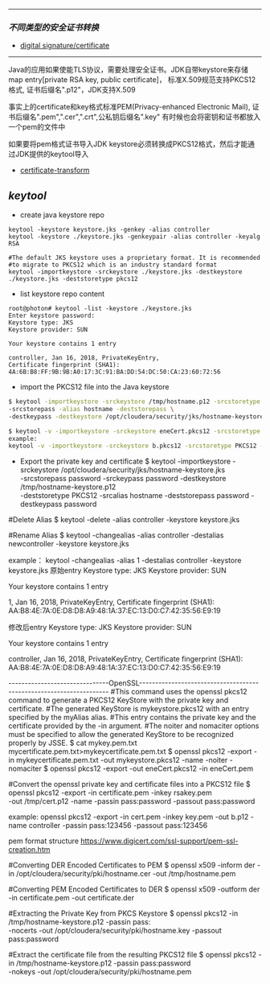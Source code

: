 
---

### *不同类型的安全证书转换*
- [digital signature/certificate](http://www.ruanyifeng.com/blog/2011/08/what_is_a_digital_signature.html)<br>

---

Java的应用如果使能TLS协议，需要处理安全证书。JDK自带keystore来存储map entry[private RSA key, public certificate]，
标准X.509规范支持PKCS12格式, 证书后缀名".p12"，JDK支持X.509

事实上的certificate和key格式标准PEM(Privacy-enhanced Electronic Mail), 证书后缀名".pem",".cer",".crt",公私钥后缀名".key"
有时候也会将密钥和证书都放入一个pem的文件中

如果要将pem格式证书导入JDK keystore必须转换成PKCS12格式，然后才能通过JDK提供的keytool导入
- [certificate-transform](https://www.digitalocean.com/community/tutorials/java-keytool-essentials-working-with-java-keystores)

## *keytool*

* create java keystore repo
```shell
keytool -keystore keystore.jks -genkey -alias controller
keytool -keystore ./keystore.jks -genkeypair -alias controller -keyalg RSA

#The default JKS keystore uses a proprietary format. It is recommended 
#to migrate to PKCS12 which is an industry standard format
keytool -importkeystore -srckeystore ./keystore.jks -destkeystore ./keystore.jks -deststoretype pkcs12
```
* list keystore repo content
```shell
root@photon# keytool -list -keystore ./keystore.jks
Enter keystore password:  
Keystore type: JKS
Keystore provider: SUN

Your keystore contains 1 entry

controller, Jan 16, 2018, PrivateKeyEntry, 
Certificate fingerprint (SHA1): 4A:6B:B8:FF:9B:9B:A0:17:3C:91:BA:DD:54:DC:50:CA:23:60:72:56
```

* import the PKCS12 file into the Java keystore
```bash
$ keytool -importkeystore -srckeystore /tmp/hostname.p12 -srcstoretype PKCS12 \
-srcstorepass -alias hostname -deststorepass \
-destkeypass -destkeystore /opt/cloudera/security/jks/hostname-keystore.jks

$ keytool -v -importkeystore -srckeystore eneCert.pkcs12 -srcstoretype PKCS12 -destkeystore keystore.ks -deststoretype JKS
example:
keytool -v -importkeystore -srckeystore b.pkcs12 -srcstoretype PKCS12 -srcstorepass 123456 -alias controller -deststorepass 123456 -destkeystore keystore.jks
```

* Export the private key and certificate
$ keytool -importkeystore -srckeystore /opt/cloudera/security/jks/hostname-keystore.jks \
-srcstorepass password -srckeypass password -destkeystore /tmp/hostname-keystore.p12 \
-deststoretype PKCS12 -srcalias hostname -deststorepass password -destkeypass password

#Delete Alias
$ keytool -delete -alias controller -keystore keystore.jks

#Rename Alias
$ keytool -changealias -alias controller -destalias newcontroller -keystore keystore.jks

example：
keytool -changealias -alias 1 -destalias controller -keystore keystore.jks
原始entry
Keystore type: JKS
Keystore provider: SUN

Your keystore contains 1 entry

1, Jan 16, 2018, PrivateKeyEntry, 
Certificate fingerprint (SHA1): AA:B8:4E:7A:0E:D8:D8:A9:48:1A:37:EC:13:D0:C7:42:35:56:E9:19

修改后entry
Keystore type: JKS
Keystore provider: SUN

Your keystore contains 1 entry

controller, Jan 16, 2018, PrivateKeyEntry, 
Certificate fingerprint (SHA1): AA:B8:4E:7A:0E:D8:D8:A9:48:1A:37:EC:13:D0:C7:42:35:56:E9:19

-------------------------------OpenSSL--------------------------------------------------------------------
#This command uses the openssl pkcs12 command to generate a PKCS12 KeyStore with the private key and certificate.
#The generated KeyStore is mykeystore.pkcs12 with an entry specified by the myAlias alias.
#This entry contains the private key and the certificate provided by the -in argument.
#The noiter and nomaciter options must be specified to allow the generated KeyStore to be recognized properly by JSSE.
$ cat mykey.pem.txt mycertificate.pem.txt>mykeycertificate.pem.txt
$ openssl pkcs12 -export -in mykeycertificate.pem.txt -out mykeystore.pkcs12 -name -noiter -nomaciter
$ openssl pkcs12 -export -out eneCert.pkcs12 -in eneCert.pem

#Convert the openssl private key and certificate files into a PKCS12 file
$ openssl pkcs12 -export -in certificate.pem -inkey rsakey.pem \
  -out /tmp/cert.p12 -name -passin pass:password -passout pass:password

example:
openssl pkcs12 -export -in cert.pem -inkey key.pem -out b.p12 -name controller -passin pass:123456 -passout pass:123456

pem format structure  https://www.digicert.com/ssl-support/pem-ssl-creation.htm

#Converting DER Encoded Certificates to PEM
$ openssl x509 -inform der -in /opt/cloudera/security/pki/hostname.cer -out /tmp/hostname.pem

#Converting PEM Encoded Certificates to DER
$ openssl x509 -outform der -in certificate.pem -out certificate.der

#Extracting the Private Key from PKCS Keystore
$ openssl pkcs12 -in /tmp/hostname-keystore.p12 -passin pass: \
   -nocerts -out /opt/cloudera/security/pki/hostname.key -passout pass:password

#Extract the certificate file from the resulting PKCS12 file
$ openssl pkcs12 -in /tmp/hostname-keystore.p12 -passin pass:password \
  -nokeys -out /opt/cloudera/security/pki/hostname.pem